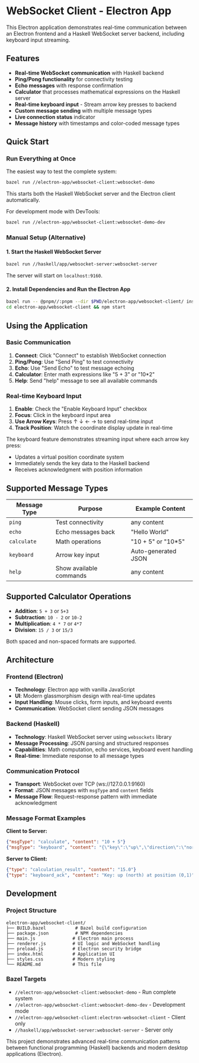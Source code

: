 # WebSocket Client - Electron App

This Electron application demonstrates real-time communication between an Electron frontend and a Haskell WebSocket server backend, including keyboard input streaming.

## Features

- **Real-time WebSocket communication** with Haskell backend
- **Ping/Pong functionality** for connectivity testing
- **Echo messages** with response confirmation
- **Calculator** that processes mathematical expressions on the Haskell server
- **Real-time keyboard input** - Stream arrow key presses to backend
- **Custom message sending** with multiple message types
- **Live connection status** indicator
- **Message history** with timestamps and color-coded message types

## Quick Start

### Run Everything at Once

The easiest way to test the complete system:

```bash
bazel run //electron-app/websocket-client:websocket-demo
```

This starts both the Haskell WebSocket server and the Electron client automatically.

For development mode with DevTools:

```bash
bazel run //electron-app/websocket-client:websocket-demo-dev
```

### Manual Setup (Alternative)

#### 1. Start the Haskell WebSocket Server

```bash
bazel run //haskell/app/websocket-server:websocket-server
```

The server will start on `localhost:9160`.

#### 2. Install Dependencies and Run the Electron App

```bash
bazel run -- @pnpm//:pnpm --dir $PWD/electron-app/websocket-client/ install
cd electron-app/websocket-client && npm start
```

## Using the Application

### Basic Communication

1. **Connect**: Click "Connect" to establish WebSocket connection
2. **Ping/Pong**: Use "Send Ping" to test connectivity
3. **Echo**: Use "Send Echo" to test message echoing
4. **Calculator**: Enter math expressions like "5 + 3" or "10\*2"
5. **Help**: Send "help" message to see all available commands

### Real-time Keyboard Input

1. **Enable**: Check the "Enable Keyboard Input" checkbox
2. **Focus**: Click in the keyboard input area
3. **Use Arrow Keys**: Press ↑ ↓ ← → to send real-time input
4. **Track Position**: Watch the coordinate display update in real-time

The keyboard feature demonstrates streaming input where each arrow key press:

- Updates a virtual position coordinate system
- Immediately sends the key data to the Haskell backend
- Receives acknowledgment with position information

## Supported Message Types

| Message Type | Purpose                 | Example Content     |
| ------------ | ----------------------- | ------------------- |
| `ping`       | Test connectivity       | any content         |
| `echo`       | Echo messages back      | "Hello World"       |
| `calculate`  | Math operations         | "10 + 5" or "10\*5" |
| `keyboard`   | Arrow key input         | Auto-generated JSON |
| `help`       | Show available commands | any content         |

## Supported Calculator Operations

- **Addition**: `5 + 3` or `5+3`
- **Subtraction**: `10 - 2` or `10-2`
- **Multiplication**: `4 * 7` or `4*7`
- **Division**: `15 / 3` or `15/3`

Both spaced and non-spaced formats are supported.

## Architecture

### Frontend (Electron)

- **Technology**: Electron app with vanilla JavaScript
- **UI**: Modern glassmorphism design with real-time updates
- **Input Handling**: Mouse clicks, form inputs, and keyboard events
- **Communication**: WebSocket client sending JSON messages

### Backend (Haskell)

- **Technology**: Haskell WebSocket server using `websockets` library
- **Message Processing**: JSON parsing and structured responses
- **Capabilities**: Math computation, echo services, keyboard event handling
- **Real-time**: Immediate response to all message types

### Communication Protocol

- **Transport**: WebSocket over TCP (ws://127.0.0.1:9160)
- **Format**: JSON messages with `msgType` and `content` fields
- **Message Flow**: Request-response pattern with immediate acknowledgment

### Message Format Examples

**Client to Server:**

```json
{"msgType": "calculate", "content": "10 + 5"}
{"msgType": "keyboard", "content": "{\"key\":\"up\",\"direction\":\"north\",\"position\":{\"x\":0,\"y\":1}}"}
```

**Server to Client:**

```json
{"type": "calculation_result", "content": "15.0"}
{"type": "keyboard_ack", "content": "Key: up (north) at position (0,1)"}
```

## Development

### Project Structure

```
electron-app/websocket-client/
├── BUILD.bazel           # Bazel build configuration
├── package.json          # NPM dependencies
├── main.js              # Electron main process
├── renderer.js          # UI logic and WebSocket handling
├── preload.js           # Electron security bridge
├── index.html           # Application UI
├── styles.css           # Modern styling
└── README.md            # This file
```

### Bazel Targets

- `//electron-app/websocket-client:websocket-demo` - Run complete system
- `//electron-app/websocket-client:websocket-demo-dev` - Development mode
- `//electron-app/websocket-client:electron-websocket-client` - Client only
- `//haskell/app/websocket-server:websocket-server` - Server only

This project demonstrates advanced real-time communication patterns between functional programming (Haskell) backends and modern desktop applications (Electron).
